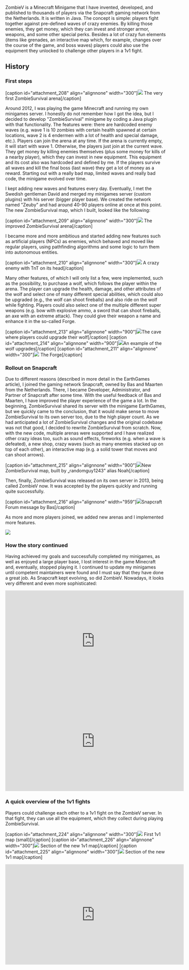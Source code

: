 ZombieV is a Minecraft Minigame that I have invented, developed, and published to thousands of players via the Snapcraft gaming network from the Netherlands.
It is written in Java. The concept is simple: players fight together against pre-defined waves of crazy enemies.
By killing those enemies, they get money, which they can invest and stronger armor, weapons, and some other special perks.
Besides a lot of crazy fun elements (items like grenades, an interactive map which, for example, changes over the course of the game, and boss waves) players could also use the equipment they unlocked to challenge other players in a 1v1 fight.

## History

### First steps

[caption id="attachment_208" align="alignnone" width="300"][![](/src/assets/articles/zombiev/zombiev_old_arena.png)](https://logende.org/wp-content/uploads/2021/01/2012-11-17_17.48.06-300x155-1.png) The very first ZombieSurvival arena[/caption]

Around 2012, I was playing the game Minecraft and running my own minigames server.
I honestly do not remember how I got the idea, but I decided to develop "ZombieSurvival" minigame by coding a Java plugin with that functionality.
The features were: there are hardcoded enemy waves (e.g. wave 1 is 10 zombies with certain health spawned at certain locations, wave 2 is 4 endermen with a lot of health and special damage, etc.).
Players can join the arena at any time.
If the arena is currently empty, it will start with wave 1.
Otherwise, the players just join at the current wave.
They get money by killing enemies themselves (plus some money for kills of a nearby player), which they can invest in new equipment.
This equipment and its cost also was hardcoded and defined by me.
If the players survive all waves and kill the final boss (last wave) they get a lot of money as a reward.
Starting out with a really bad map, limited waves and really bad code, the minigame evolved over time.

I kept adding new waves and features every day.
Eventually, I met the Swedish gentleman David and merged my minigames server (custom plugins) with his server (bigger player base).
We created the network named "Zeuby" and had around 40-90 players online at once at this point. 
The new ZombieSurvival map, which I built, looked like the following:

[caption id="attachment_209" align="alignnone" width="300"][![](/src/assets/articles/zombiev/zombiev_second_arena.png)](https://logende.org/wp-content/uploads/2021/01/2013-01-20_20.22.54.png) The improved ZombieSurvival arena[/caption]

I became more and more ambitious and started adding new features such as artificial players (NPCs) as enemies, which behaved and moved like regular players, using pathfinding algorithms and some logic to turn them into autonomous entities.

[caption id="attachment_210" align="alignnone" width="300"][![](/src/assets/articles/zombiev/zombiev_craz_enemy.png)](https://logende.org/wp-content/uploads/2021/01/2013-02-02_20.24.53.png) A crazy enemy with TnT on its head[/caption]

Many other features, of which I will only list a few, were implemented, such as the possibility, to purchase a wolf, which follows the player within the arena.
The player can upgrade the health, damage, and other attributes of the wolf and select one of many different special abilities, which could also be upgraded (e.g., the wolf can shoot fireballs) and also ride on the wolf while fighting.
Players could also select one of the multiple different super weapons (e.g. bow with explosive ammo, a sword that can shoot fireballs, an axe with an extreme attack).
They could give their weapon a name and enhance it in the so-called Forge.

[caption id="attachment_213" align="alignnone" width="900"][![](/src/assets/articles/zombiev/zombiev_wolf_upgrade_cave.png)](https://logende.org/wp-content/uploads/2021/01/2013-08-27_10.18.00.png)The cave where players could upgrade their wolf[/caption]
[caption id="attachment_214" align="alignnone" width="900"][![](/src/assets/articles/zombiev/zombiev_wolf_upgrade_cave_2.png)](https://logende.org/wp-content/uploads/2021/01/2013-08-27_10.17.24-e1610308730947.png)An example of the wolf upgrades[/caption]
[caption id="attachment_211" align="alignnone" width="300"][![](/src/assets/articles/zombiev/zombiev_weapon_forge.png)](https://logende.org/wp-content/uploads/2021/01/2013-01-24_15.40.12.png) The Forge[/caption]

### Rollout on Snapcraft

Due to different reasons (described in more detail in the EarthGames article), I joined the gaming network Snapcraft, owned by Bas and Maarten from the Netherlands.
There, I became Developer, Administrator, and Partner of Snapcraft after some time. 
With the useful feedback of Bas and Maarten, I have improved the player experience of the game a lot.
In the beginning, ZombieSurvival shared its server with the minigame EarthGames, but we quickly came to the conclusion, that it would make sense to move ZombieSurvival to its own server too, due to the high player count.
As we had anticipated a lot of ZombieSurvival changes and the original codebase was not that good, I decided to rewrite ZombieSurvival from scratch.
Now, with the new code, multiple arenas were supported and I have realized other crazy ideas too, such as sound effects, fireworks (e.g. when a wave is defeated), a new shop, crazy waves (such as many enemies stacked up on top of each other), an interactive map (e.g. a solid tower that moves and can shoot arrows).

[caption id="attachment_215" align="alignnone" width="900"][![](/src/assets/articles/zombiev/zombiev_map_3.png)](https://logende.org/wp-content/uploads/2021/01/2013-07-19_14.24.39.png)New ZombieSurvival map, built by „randomguy1243" alias Noah[/caption]

Then, finally, ZombieSurvival was released on its own server in 2013, being called ZombieV now.
It was accepted by the players quickly and running quite successfully.

[caption id="attachment_216" align="alignnone" width="959"][![](/src/assets/articles/zombiev/zombiev_player_count.png)](https://logende.org/wp-content/uploads/2021/01/sucess.png)Snapcraft Forum message by Bas[/caption]

As more and more players joined, we added new arenas and I implemented more features.

[![](/src/assets/articles/zombiev/zombiev_player_count_2.png)](https://logende.org/wp-content/uploads/2021/01/2013-09-02_17.04.55.png)

### How the story continued

Having achieved my goals and successfully completed my minigames, as well as enjoyed a large player base, I lost interest in the game Minecraft and, eventually, stopped playing it.
I continued to update my minigames until competent maintainers were found and I must say that they have done a great job.
As Snapcraft kept evolving, so did ZombieV.
Nowadays, it looks very different and even more sophisticated:

<iframe width="560" height="315" src="https://www.youtube.com/embed/eoSg1iHQnq4" frameborder="0" allow="accelerometer; autoplay; clipboard-write; encrypted-media; gyroscope; picture-in-picture" allowfullscreen></iframe>

<iframe width="560" height="315" src="https://www.youtube.com/embed/qCp2JzMIMK4" frameborder="0" allow="accelerometer; autoplay; clipboard-write; encrypted-media; gyroscope; picture-in-picture" allowfullscreen></iframe>


### A quick overview of the 1v1 fights

Players could challenge each other to a 1v1 fight on the ZombieV server.
In that fight, they can use all the equipment, which they collect during playing ZombieSurvival.

[caption id="attachment_224" align="alignnone" width="300"][![](/src/assets/articles/zombiev/pvp_1.png)](https://logende.org/wp-content/uploads/2021/01/2014-08-13_18.31.11.png) First 1v1 map (small)[/caption]
[caption id="attachment_226" align="alignnone" width="300"][![](/src/assets/articles/zombiev/pvp_2.png)](https://logende.org/wp-content/uploads/2021/01/2013-07-19_14.17.00.png) Section of the new 1v1 map[/caption]
[caption id="attachment_225" align="alignnone" width="300"][![](/src/assets/articles/zombiev/pvp_3.png)](https://logende.org/wp-content/uploads/2021/01/2013-07-19_14.16.18.png) Section of the new 1v1 map[/caption]

<iframe width="560" height="315" src="https://www.youtube.com/embed/ky0OyJrV0OA" frameborder="0" allow="accelerometer; autoplay; clipboard-write; encrypted-media; gyroscope; picture-in-picture" allowfullscreen></iframe>
